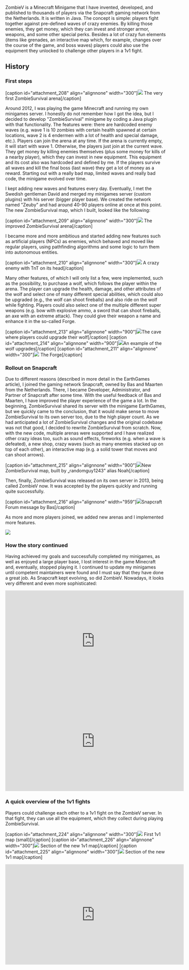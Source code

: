 ZombieV is a Minecraft Minigame that I have invented, developed, and published to thousands of players via the Snapcraft gaming network from the Netherlands.
It is written in Java. The concept is simple: players fight together against pre-defined waves of crazy enemies.
By killing those enemies, they get money, which they can invest and stronger armor, weapons, and some other special perks.
Besides a lot of crazy fun elements (items like grenades, an interactive map which, for example, changes over the course of the game, and boss waves) players could also use the equipment they unlocked to challenge other players in a 1v1 fight.

## History

### First steps

[caption id="attachment_208" align="alignnone" width="300"][![](/src/assets/articles/zombiev/zombiev_old_arena.png)](https://logende.org/wp-content/uploads/2021/01/2012-11-17_17.48.06-300x155-1.png) The very first ZombieSurvival arena[/caption]

Around 2012, I was playing the game Minecraft and running my own minigames server.
I honestly do not remember how I got the idea, but I decided to develop "ZombieSurvival" minigame by coding a Java plugin with that functionality.
The features were: there are hardcoded enemy waves (e.g. wave 1 is 10 zombies with certain health spawned at certain locations, wave 2 is 4 endermen with a lot of health and special damage, etc.).
Players can join the arena at any time.
If the arena is currently empty, it will start with wave 1.
Otherwise, the players just join at the current wave.
They get money by killing enemies themselves (plus some money for kills of a nearby player), which they can invest in new equipment.
This equipment and its cost also was hardcoded and defined by me.
If the players survive all waves and kill the final boss (last wave) they get a lot of money as a reward.
Starting out with a really bad map, limited waves and really bad code, the minigame evolved over time.

I kept adding new waves and features every day.
Eventually, I met the Swedish gentleman David and merged my minigames server (custom plugins) with his server (bigger player base).
We created the network named "Zeuby" and had around 40-90 players online at once at this point. 
The new ZombieSurvival map, which I built, looked like the following:

[caption id="attachment_209" align="alignnone" width="300"][![](/src/assets/articles/zombiev/zombiev_second_arena.png)](https://logende.org/wp-content/uploads/2021/01/2013-01-20_20.22.54.png) The improved ZombieSurvival arena[/caption]

I became more and more ambitious and started adding new features such as artificial players (NPCs) as enemies, which behaved and moved like regular players, using pathfinding algorithms and some logic to turn them into autonomous entities.

[caption id="attachment_210" align="alignnone" width="300"][![](/src/assets/articles/zombiev/zombiev_craz_enemy.png)](https://logende.org/wp-content/uploads/2021/01/2013-02-02_20.24.53.png) A crazy enemy with TnT on its head[/caption]

Many other features, of which I will only list a few, were implemented, such as the possibility, to purchase a wolf, which follows the player within the arena.
The player can upgrade the health, damage, and other attributes of the wolf and select one of many different special abilities, which could also be upgraded (e.g., the wolf can shoot fireballs) and also ride on the wolf while fighting.
Players could also select one of the multiple different super weapons (e.g. bow with explosive ammo, a sword that can shoot fireballs, an axe with an extreme attack).
They could give their weapon a name and enhance it in the so-called Forge.

[caption id="attachment_213" align="alignnone" width="900"][![](/src/assets/articles/zombiev/zombiev_wolf_upgrade_cave.png)](https://logende.org/wp-content/uploads/2021/01/2013-08-27_10.18.00.png)The cave where players could upgrade their wolf[/caption]
[caption id="attachment_214" align="alignnone" width="900"][![](/src/assets/articles/zombiev/zombiev_wolf_upgrade_cave_2.png)](https://logende.org/wp-content/uploads/2021/01/2013-08-27_10.17.24-e1610308730947.png)An example of the wolf upgrades[/caption]
[caption id="attachment_211" align="alignnone" width="300"][![](/src/assets/articles/zombiev/zombiev_weapon_forge.png)](https://logende.org/wp-content/uploads/2021/01/2013-01-24_15.40.12.png) The Forge[/caption]

### Rollout on Snapcraft

Due to different reasons (described in more detail in the EarthGames article), I joined the gaming network Snapcraft, owned by Bas and Maarten from the Netherlands.
There, I became Developer, Administrator, and Partner of Snapcraft after some time. 
With the useful feedback of Bas and Maarten, I have improved the player experience of the game a lot.
In the beginning, ZombieSurvival shared its server with the minigame EarthGames, but we quickly came to the conclusion, that it would make sense to move ZombieSurvival to its own server too, due to the high player count.
As we had anticipated a lot of ZombieSurvival changes and the original codebase was not that good, I decided to rewrite ZombieSurvival from scratch.
Now, with the new code, multiple arenas were supported and I have realized other crazy ideas too, such as sound effects, fireworks (e.g. when a wave is defeated), a new shop, crazy waves (such as many enemies stacked up on top of each other), an interactive map (e.g. a solid tower that moves and can shoot arrows).

[caption id="attachment_215" align="alignnone" width="900"][![](/src/assets/articles/zombiev/zombiev_map_3.png)](https://logende.org/wp-content/uploads/2021/01/2013-07-19_14.24.39.png)New ZombieSurvival map, built by „randomguy1243" alias Noah[/caption]

Then, finally, ZombieSurvival was released on its own server in 2013, being called ZombieV now.
It was accepted by the players quickly and running quite successfully.

[caption id="attachment_216" align="alignnone" width="959"][![](/src/assets/articles/zombiev/zombiev_player_count.png)](https://logende.org/wp-content/uploads/2021/01/sucess.png)Snapcraft Forum message by Bas[/caption]

As more and more players joined, we added new arenas and I implemented more features.

[![](/src/assets/articles/zombiev/zombiev_player_count_2.png)](https://logende.org/wp-content/uploads/2021/01/2013-09-02_17.04.55.png)

### How the story continued

Having achieved my goals and successfully completed my minigames, as well as enjoyed a large player base, I lost interest in the game Minecraft and, eventually, stopped playing it.
I continued to update my minigames until competent maintainers were found and I must say that they have done a great job.
As Snapcraft kept evolving, so did ZombieV.
Nowadays, it looks very different and even more sophisticated:

<iframe width="560" height="315" src="https://www.youtube.com/embed/eoSg1iHQnq4" frameborder="0" allow="accelerometer; autoplay; clipboard-write; encrypted-media; gyroscope; picture-in-picture" allowfullscreen></iframe>

<iframe width="560" height="315" src="https://www.youtube.com/embed/qCp2JzMIMK4" frameborder="0" allow="accelerometer; autoplay; clipboard-write; encrypted-media; gyroscope; picture-in-picture" allowfullscreen></iframe>


### A quick overview of the 1v1 fights

Players could challenge each other to a 1v1 fight on the ZombieV server.
In that fight, they can use all the equipment, which they collect during playing ZombieSurvival.

[caption id="attachment_224" align="alignnone" width="300"][![](/src/assets/articles/zombiev/pvp_1.png)](https://logende.org/wp-content/uploads/2021/01/2014-08-13_18.31.11.png) First 1v1 map (small)[/caption]
[caption id="attachment_226" align="alignnone" width="300"][![](/src/assets/articles/zombiev/pvp_2.png)](https://logende.org/wp-content/uploads/2021/01/2013-07-19_14.17.00.png) Section of the new 1v1 map[/caption]
[caption id="attachment_225" align="alignnone" width="300"][![](/src/assets/articles/zombiev/pvp_3.png)](https://logende.org/wp-content/uploads/2021/01/2013-07-19_14.16.18.png) Section of the new 1v1 map[/caption]

<iframe width="560" height="315" src="https://www.youtube.com/embed/ky0OyJrV0OA" frameborder="0" allow="accelerometer; autoplay; clipboard-write; encrypted-media; gyroscope; picture-in-picture" allowfullscreen></iframe>
